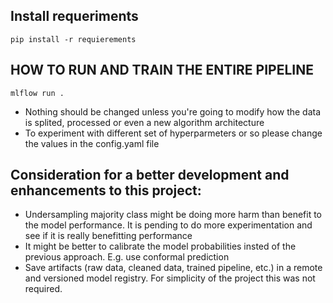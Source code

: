 ## Install requeriments
```
pip install -r requierements
```

## HOW TO RUN AND TRAIN THE ENTIRE PIPELINE
```
mlflow run .
```

- Nothing should be changed unless you're going to modify how the data is splited, processed or even a new algorithm architecture
- To experiment with different set of hyperparmeters or so please change the values in the config.yaml file

## Consideration for a better development and enhancements to this project:
- Undersampling majority class might be doing more harm than benefit to the model performance. It is pending to do more experimentation and see if it is really benefitting performance
- It might be better to calibrate the model probabilities insted of the previous approach. E.g. use conformal prediction
- Save artifacts (raw data, cleaned data, trained pipeline, etc.) in a remote and versioned model registry. For simplicity of the project this was not required.